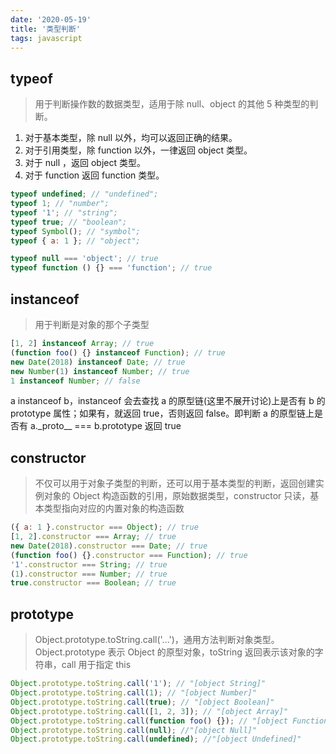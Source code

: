 ```yaml
---
date: '2020-05-19'
title: '类型判断'
tags: javascript
---
```


## typeof

> 用于判断操作数的数据类型，适用于除 null、object 的其他 5 种类型的判断。

1. 对于基本类型，除 null 以外，均可以返回正确的结果。
2. 对于引用类型，除 function 以外，一律返回 object 类型。
3. 对于 null ，返回 object 类型。
4. 对于 function 返回 function 类型。

```javascript
typeof undefined; // "undefined";
typeof 1; // "number";
typeof '1'; // "string";
typeof true; // "boolean";
typeof Symbol(); // "symbol";
typeof { a: 1 }; // "object";

typeof null === 'object'; // true
typeof function () {} === 'function'; // true
```

## instanceof

> 用于判断是对象的那个子类型

```javascript
[1, 2] instanceof Array; // true
(function foo() {} instanceof Function); // true
new Date(2018) instanceof Date; // true
new Number(1) instanceof Number; // true
1 instanceof Number; // false
```

a instanceof b，instanceof 会去查找 a 的原型链(这里不展开讨论)上是否有 b 的 prototype 属性；如果有，就返回 true，否则返回 false。即判断 a 的原型链上是否有 a.\_proto\_\_ === b.prototype 返回 true

## constructor

> 不仅可以用于对象子类型的判断，还可以用于基本类型的判断，返回创建实例对象的 Object 构造函数的引用，原始数据类型，constructor 只读，基本类型指向对应的内置对象的构造函数

```javascript
({ a: 1 }.constructor === Object); // true
[1, 2].constructor === Array; // true
new Date(2018).constructor === Date; // true
(function foo() {}.constructor === Function); // true
'1'.constructor === String; // true
(1).constructor === Number; // true
true.constructor === Boolean; // true
```

## prototype

> Object.prototype.toString.call('...')，通用方法判断对象类型。 Object.prototype 表示 Object 的原型对象，toString 返回表示该对象的字符串，call 用于指定 this

```javascript
Object.prototype.toString.call('1'); // "[object String]"
Object.prototype.toString.call(1); // "[object Number]"
Object.prototype.toString.call(true); // "[object Boolean]"
Object.prototype.toString.call([1, 2, 3]); // "[object Array]"
Object.prototype.toString.call(function foo() {}); // "[object Function]"
Object.prototype.toString.call(null); //"[object Null]"
Object.prototype.toString.call(undefined); //"[object Undefined]"
```
